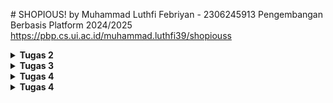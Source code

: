﻿﻿﻿# SHOPIOUS!
by Muhammad Luthfi Febriyan - 2306245913
Pengembangan Berbasis Platform 2024/2025
https://pbp.cs.ui.ac.id/muhammad.luthfi39/shopiouss

<details>
<summary> <b> Tugas 2 </b> </summary>

**Langkah-langkah Implementasi Proyek** 
1. menginstal virtual environment `python -m venv env`

2. Aktifkan virtual environment `env\Scripts\activate` 

3. membuat file "requirements.txt" dan mengeditnya menggunakan VS Code untuk menambahkan dependensi yang diperlukan:
```
django 
gunicorn 
whitenoise 
psycopg2-binary 
requests 
urllib3
```

4. install dependensi menggunakan `pip install -r requirements.txt `

5. Membuat proyek Django baru `django-admin startproject shopious . `

6. Setelah proyek terinstal, saya menambahkan "localhost" dan "127.0.0.1" ke daftar ALLOWED_HOSTS di file settings.py. 

7. membuat aplikasi baru bernama main dengan perintah: `python manage.py startapp main` 

8. menambahkan 'main' ke daftar INSTALLED_APPS di file settings.py untuk menandakan kehadiran aplikasi tersebut. 

9. membuat template, saya membuat direktori templates (di dalam direktori main) dan menambahkan file main.html yang akan menjadi template. Saya mengisi template dengan komponen yang diperlukan (nama aplikasi, nama, kelas). 

10. menambahkan model di file models.py bernama Product, yang memiliki atribut name, price, dan description 

11. imigrasikan yang sudah ditambahkan
    ```
    python manage.py makemigrations
    python manage.py migrate
    ```
12. mengisi file views.py dengan sebuah fungsi bernama show_main yang akan "mengirimkan" data ke template jika ada permintaan dari template, termasuk app_name, name, dan class.

13. Saya membuat file urls.py di aplikasi main dan menambahkan kode berikut untuk mengonfigurasi routing di aplikasi:
```
from django.urls import path
from main.views import show_main

app_name = 'main'

urlpatterns = [
    path('', show_main, name='show_main'),
]
```
Kemudian, saya mengedit urls.py di proyek shopious untuk proyek secara keseluruhan dengan menambahkan:
```
from django.urls import path, include

urlpatterns = [
    path('', include('main.urls')),
]
```

14. membuat repositori baru di GitHub dan menghubungkannya ke repositori lokal dengan menjalankan perintah:
`git init`
Setelah koneksi terbentuk, saya melakukan tindakan add, commit, dan push ke repositori GitHub.
Untuk deployment ke PWS, saya membuat proyek baru bernama 'shopious' di situs PWS, kemudian menambahkan URL deployment PWS saya ke daftar ALLOWED_HOSTS di settings.py.
Akhirnya, saya menghubungkan repositori ke PWS dan melakukan push ke repositori PWS untuk deployment.


**Buatlah bagan**
![image](https://github.com/user-attachments/assets/36e68fa0-7d82-4a56-96fe-a95bb4d91d8d)


**Jelaskan fungsi git dalam pengembangan perangkat lunak!**

Git adalah sistem kontrol versi yang membantu pengembang melacak perubahan pada kode mereka, 
membuat manajemen dan kolaborasi proyek menjadi lebih mudah. Git memungkinkan banyak pengembang bekerja pada proyek yang sama secara bersamaan,
mendukung branching dan merging, serta menyediakan riwayat semua perubahan sehingga memungkinkan pengembalian ke versi sebelumnya jika diperlukan.


**Menurut Anda, dari semua framework yang ada, mengapa framework Django dijadikan permulaan pembelajaran pengembangan perangkat lunak?**

salah satu alasan Django dipilih adalah karena menggunakan Python, bahasa yang sudah kita pelajari sejak semester pertama. Ini memungkinkan mahasiswa untuk fokus langsung pada konsep pemrograman berbasis platform tanpa harus mempelajari sintaks baru, karena mereka sudah familiar dengan Python.


**Mengapa model pada Django disebut sebagai ORM?**

Model Django disebut ORM (Object Relational Mapping) karena sifatnya yang langsung mengonversi data menjadi tabel. Akibatnya, pengembang tidak perlu berinteraksi langsung dengan tabel data seperti di SQL, tetapi dapat membuat dan mengakses data langsung dari model.

</details>

<details>
<summary> <b> Tugas 3 </b> </summary>
    
**Jelaskan mengapa kita memerlukan data delivery dalam pengimplementasian sebuah platform?**
    
Data delivery penting karena memungkinkan komunikasi antara klien, server, dan sistem lain. 
Proses ini memastikan bahwa informasi dapat dikirim dengan cepat, aman, dan efisien. 
Tanpa pengiriman data yang tepat, platform akan terasa lambat dan tidak efisien, yang dapat mengurangi minat pengguna.

**Menurutmu, mana yang lebih baik antara XML dan JSON? Mengapa JSON lebih populer dibandingkan XML?**

Menurut saya, JSON lebih baik dan lebih populer daripada XML karena struktur JSON lebih sederhana dan mudah dibaca oleh manusia. Selain itu, pemrosesan JSON cenderung lebih cepat dan efisien untuk pertukaran data karena kompleksitasnya lebih rendah dibandingkan dengan XML.

**Jelaskan fungsi dari method `is_valid()` pada form Django dan mengapa kita membutuhkan method tersebut?**

Metode `is_valid()` pada form Django digunakan untuk memeriksa validitas data yang dimasukkan. Jika data yang dimasukkan sesuai dengan persyaratan form (seperti tipe data, panjang data), maka `is_valid()` akan mengembalikan nilai True, jika tidak maka False. Metode ini dibutuhkan untuk memverifikasi dan memastikan bahwa data yang akan dimasukkan ke database sudah benar. Selain itu, metode ini mempermudah penanganan jika terjadi kesalahan pada data yang dimasukkan.

**Mengapa kita membutuhkan csrf_token saat membuat form di Django? Apa yang dapat terjadi jika kita tidak menambahkan csrf_token pada form Django? Bagaimana hal tersebut dapat dimanfaatkan oleh penyerang?**

csrf_token penting untuk melindungi aplikasi web dari serangan Cross-Site Request Forgery (CSRF), di mana penyerang dapat menipu pengguna yang terautentikasi untuk mengirimkan permintaan jahat ke server tanpa sepengetahuan mereka. Tanpa csrf_token, server tidak dapat membedakan antara permintaan yang sah dan yang jahat, sehingga memungkinkan penyerang untuk menyalahgunakan sesi pengguna untuk melakukan tindakan yang tidak diinginkan. Oleh karena itu, csrf_token memastikan bahwa setiap permintaan berasal dari sumber yang sah dan aman.

**IMPLEMENTASI PROGRAM**
1. Menyiapkan Template Pertama, saya membuat folder templates baru di direktori utama dan menambahkan base.html yang berfungsi sebagai tampilan dasar untuk memastikan desain yang konsisten di seluruh situs web dan meminimalkan duplikasi kode.
Untuk menyesuaikan dengan perubahan ini, saya menambahkan `BASE_DIR / 'templates'` di file settings.py ke dalam bagian DIR dari DjangoTemplates.
Kemudian saya menyesuaikan file main.html untuk menggunakan base.html sebagai template utamanya.

2. Membuat Form Input Pertama, saya menambahkan UUID untuk mengidentifikasi setiap review dengan benar dan melakukan migrasi model.
```
class ReviewItem(models.Model):
    ...
    id = models.UUIDField(primary_key=True, default=uuid.uuid4, editable=False)
    ...
```
3. Kemudian, saya membuat file forms.py yang digunakan untuk membuat struktur form yang dapat menerima entri atau data item baru. File tersebut berisi:
```
from django.forms import ModelForm
from main.models import ReviewItem

class ReviewItemForm(ModelForm):
    class Meta:
        model = ReviewItem
        fields = ["username", "review", "intensity"]
```
4. Di views.py, saya mengimpor redirect dan membuat fungsi baru yang mengimplementasikan form dan memvalidasi input:
```
def create_review_entry(request):
    form = ReviewItemForm(request.POST or None)

    if form.is_valid() and request.method == "POST":
        form.save()
        return redirect('main:show_main')

    context = {'form': form}
    return render(request, "create_review_entry.html", context)
```
5. Saya juga memodifikasi fungsi show_main agar dapat menyimpan semua entri:
```
def show_main(request):
    review_entries = ReviewItem.objects.all()

    context = {
    'nama': 'Adidas Samba Nylon Wales Bonner Core Black',
    'harga': 'IDR 7,770,000',
    'deskripsi': 'A few months after the recognizable version, Wales Bonner and adidas reveal a new pack around the legendary Samba model. This Adidas Samba Nylon Wales Bonner Core Black presents a base in black nylon horse dressing, accompanied by a black leather mudguard. The three adidas stripes provide contrast with their white leather design, extending to the heel tab and tongue, marked by the London designer’s touch. A gum sole adds the final touch, preserving the heritage of this iconic soccer shoe.',
    'review_entries': review_entries
    }


    return render(request, "main.html", context)
```
6. Kemudian saya mengimpor fungsi create_review_entry ke dalam urls.py dan mengimplementasikan URL routing dengan menambahkan:
```
urlpatterns = [
    path('', show_main, name='show_main'),
    path('create-review-entry', create_review_entry, name='create_review_entry'),
    ]
```
7. Saya membuat create_review_entry.html untuk menambahkan halaman HTML untuk mengirimkan entri, yang berisi:
```
{% extends 'base.html' %} 
{% block content %}
<h1>Add New Review Entry</h1>

<form method="POST">
  {% csrf_token %}
  <table>
    {{ form.as_table }}
    <tr>
      <td></td>
      <td>
        <input type="submit" value="Add Review Entry" />
      </td>
    </tr>
  </table>
</form>

{% endblock %}
```
8. Kemudian saya memodifikasi main.html untuk menambahkan tombol yang mengarahkan ke pengiriman entri dan menampilkan entri dalam bentuk tabel:
```
    {% if not review_entries %}
      <p style="font-style: italic; color: #999;">There are no reviews for this product yet.</p>
    {% else %}
    <table style="width: 100%; border-collapse: collapse; margin-top: 20px;">
      <tr style="background-color: #f5f5f5; text-align: left;">
        <th style="padding: 10px 20px; border-bottom: 1px solid #ddd;">Username</th>
        <th style="padding: 10px 20px; border-bottom: 1px solid #ddd;">Time</th>
        <th style="padding: 10px 20px; border-bottom: 1px solid #ddd;">Review</th>
        <th style="padding: 10px 20px; border-bottom: 1px solid #ddd;">Rating Score</th>
      </tr>
      {% for review_entry in review_entries %}
      <tr>
        <td style="padding: 10px 20px; border-bottom: 1px solid #eee;">{{review_entry.username}}</td>
        <td style="padding: 10px 20px; border-bottom: 1px solid #eee;">{{review_entry.time}}</td>
        <td style="padding: 10px 20px; border-bottom: 1px solid #eee;">{{review_entry.review}}</td>
        <td style="padding: 10px 20px; border-bottom: 1px solid #eee;">{{review_entry.intensity}}</td>
      </tr>
      {% endfor %}
    </table>
    {% endif %}

    <br />
    <a href="{% url 'main:create_review_entry' %}" style="text-decoration: none;">
      <button style="background-color: #333; color: white; border: none; padding: 10px 20px; border-radius: 5px; cursor: pointer; font-size: 1em; box-shadow: 0 4px 6px rgba(0, 0, 0, 0.1);">
        Add New Review Entry
      </button>
    </a>
  </div>
</div>

{% endblock content %}
```
9. Menambahkan Tampilan Saya menambahkan 4 fungsi ke dalam views.py untuk mengakses data dalam bentuk XML, JSON, dan berdasarkan ID:
```
def show_xml(request):
    data = ReviewItem.objects.all()
    return HttpResponse(serializers.serialize("xml", data), content_type="application/xml")

def show_json(request):
    data = ReviewItem.objects.all()
    return HttpResponse(serializers.serialize("json", data), content_type="application/json")

def show_xml_by_id(request, id):
    data = ReviewItem.objects.filter(pk=id)
    return HttpResponse(serializers.serialize("xml", data), content_type="application/xml")    

def show_json_by_id(request, id):
    data = ReviewItem.objects.filter(pk=id)
    return HttpResponse(serializers.serialize("json", data), content_type="application/json")
```
10. Saya mengimpor keempat fungsi tersebut ke urls.py lalu mengimplementasikan URL routing-nya dengan menambahkan:
```
urlpatterns = [
    path('', show_main, name='show_main'),
    path('create-review-entry', create_review_entry, name='create_review_entry'),
    path('xml/', show_xml, name='show_xml'),
    path('json/', show_json, name='show_json'),
    path('xml/<str:id>/', show_xml_by_id, name='show_xml_by_id'),
    path('json/<str:id>/', show_json_by_id, name='show_json_by_id'),
]
```
11. Terakhir, saya menerapkan perubahan yang saya buat ke PWS dan GitHub. Selesai!
</details>

<details>
<summary> <b> Tugas 4 </b> </summary>
    
**Apa perbedaan antara HttpResponseRedirect() dan redirect()**
- HttpResponseRedirect():
  Mengembalikan respons HTTP 302 untuk mengarahkan ke URL yang ditentukan. Berguna jika Anda memerlukan lebih banyak kontrol atas respons sebelum mengembalikannya.
- redirect():
  Menggunakan HttpResponseRedirect() secara internal. Lebih praktis karena dapat menerima berbagai parameter (URL, pola URL yang diberi nama, atau instance model).
  
**Jelaskan cara kerja penghubungan model Product dengan User!**
Cara kerja penghubungan model Product (ReviewEntry) dengan User di Django dilakukan menggunakan ForeignKey. Di dalam Django, hubungan antara dua model dapat diimplementasikan menggunakan relasi database. 
'''
ForeignKey(User, on_delete=models.CASCADE)
'''
Pengguna hanya dapat melihat dan mengelola entri BookEntry yang terkait dengan akun mereka.
Jika pengguna dihapus, semua entri yang terkait dengan pengguna tersebut juga akan dihapus dari database.
Dengan pendekatan ini, Django memastikan bahwa setiap entri produk dikaitkan dengan pengguna tertentu, sehingga data produk dapat dikelola berdasarkan pengguna yang sedang login.

**Apa perbedaan antara authentication dan authorization, apakah yang dilakukan saat pengguna login? Jelaskan bagaimana Django mengimplementasikan kedua konsep tersebut.**'
- Authentication: Proses memverifikasi identitas pengguna, seperti memasukkan username dan password.
- Authorization: Menentukan sumber daya atau tindakan yang diizinkan bagi pengguna setelah mereka terautentikasi.

**Bagaimana Django mengingat pengguna yang telah login? Jelaskan kegunaan lain dari cookies dan apakah semua cookies aman digunakan?**
Django menggunakan sesi yang disimpan dalam cookies. Setelah login, Django membuat sesi, menyimpan ID sesi, dan mengirimkan cookie sessionid ke browser pengguna.

**IMPLEMENTASI PROGRAM**
1. Aktivasi Virtual Environment: Saya mengaktifkan lingkungan virtual dengan menjalankan perintah:
```
source env/bin/activate
```
2. Mengimpor di views.py:
Mengimpor UserCreationForm untuk mengimplementasikan fungsi register.
AuthenticationForms, authenticate, dan login untuk mengimplementasikan fungsi login.
logout untuk mengimplementasikan fungsi logout.
datetime, HttpResponseRedirect, dan reverse untuk menggunakan cookies.

Kemudian, menambahkan tiga fungsi tersebut (register, login, logout) di file views.py:
```
def register(request):
    form = UserCreationForm()

    if request.method == "POST":
        form = UserCreationForm(request.POST)
        if form.is_valid():
            form.save()
            messages.success(request, 'Your account has been successfully created!')
            return redirect('main:login')
    context = {'form':form}
    return render(request, 'register.html', context)
```
```
def login_user(request):
   if request.method == 'POST':
      form = AuthenticationForm(data=request.POST)

      if form.is_valid():
        user = form.get_user()
        login(request, user)
        response = HttpResponseRedirect(reverse("main:show_main"))
        response.set_cookie('last_login', str(datetime.datetime.now()))
        return response

   else:
      form = AuthenticationForm(request)
   context = {'form': form}
   return render(request, 'login.html', context)
```
def logout_user(request):
    logout(request)
    response = HttpResponseRedirect(reverse('main:login'))
    response.delete_cookie('last_login')
    return response
```

3. Menggunakan Cookies:
Menggunakan cookies saat login, maka memodifikasi show_main:
```
def show_main(request):
    ...
                'last_login': request.COOKIES['last_login'],
        }
        return render(request, "main.html", context)
    ...
```

4.File HTML Register dan Login:
Membuat file HTML bernama "register.html" dan "login.html" untuk menampilkan halaman register dan login.
```
#register html
{% extends 'base.html' %}
{% block meta %}
<title>Register</title>
{% endblock meta %}
{% block content %}
<div class="login">
  <h1>Register</h1>

  <form method="POST">
    {% csrf_token %}
    <table>
      {{ form.as_table }}
      <tr>
        <td></td>
        <td><input type="submit" name="submit" value="Register" /></td>
      </tr>
    </table>
  </form>

  {% if messages %}
  <ul>
    {% for message in messages %}
    <li>{{ message }}</li>
    {% endfor %}
  </ul>
  {% endif %}
</div>
{% endblock content %}
```
```
#login.html
{% extends 'base.html' %}

{% block meta %}
<title>Login</title>
{% endblock meta %}

{% block content %}
<div class="login">
  <h1>Login</h1>

  <form method="POST" action="">
    {% csrf_token %}
    <table>
      {{ form.as_table }}
      <tr>
        <td></td>
        <td><input class="btn login_btn" type="submit" value="Login" /></td>
      </tr>
    </table>
  </form>

  {% if messages %}
  <ul>
    {% for message in messages %}
    <li>{{ message }}</li>
    {% endfor %}
  </ul>
  {% endif %}
  Tidak punya akun?
  <a href="{% url 'main:register' %}">Daftar Sekarang</a>
</div>
{% endblock content %}
```

5. Logout Button dan Tampilan Last Login di Main Page:
Menambahkan tombol "logout" dan menampilkan data last_login di halaman utama (main.html):
```
<a href="{% url 'main:logout' %}">
  <button>Logout</button>
</a>

<h5>Sesi login terakhir: {{ last_login }}</h5>
```

6. URL Routing:
Mengimpor fungsi register, login, dan logout ke dalam urls.py dan menambahkan path berikut ke urlpatterns:
```
path('register/', register, name='register'),
path('login/', login_user, name='login'),
path('logout/', logout_user, name='logout'),
```

7. Restriksi Akses untuk Pengguna yang Belum Login:
Memaksa pengguna login sebelum mengakses website, kemudian mengimpor login_required ke dalam views.py dan menambahkan batasan tersebut pada fungsi show_main:
```
@login_required(login_url='/login') #menambahkan diatas fungsi show_main
```

8. Membuat Akun Pengguna dan Data Uji:
Membuat dua akun di halaman saya, yaitu "lutpiieee" dan "ziajam" serta menambahkan beberapa entri review.

9. Menghubungkan Model Product (ReviewEntry) dengan User:
Di models.py, mengimpor User dan memodifikasi kelas ReviewEntry dengan menambahkan:
```
user = models.ForeignKey(User, on_delete=models.CASCADE)
```
Kemudian memodifikasi create_review_entry agar bisa menyimpan user ke database sebelum menyimpan entri review. Saya tidak membuat restriksi bahwa
tiap user tidak bisa melihat review orang lain jadi tidak ada perubahan di show_main
```
    form = ReviewItemForm(request.POST or None)

    if form.is_valid() and request.method == "POST":
        review_entry = form.save(commit=False)
        review_entry.user = request.user
        review_entry.save()
        return redirect('main:show_main')

    context = {'form': form}
    return render(request, "create_review_entry.html", context)
```

10. Migrasi Model
11. Push GitHub dan PWS
</details>

<details>
<summary> <b> Tugas 4 </b> </summary>

    
**IMPLEMENTASI PROGRAM**
- Mengedit data barang
1. Buka views.py yang ada pada subdirektori main, dan buatlah fungsi baru bernama edit_product yang menerima parameter request dan id seperti berikut.
2. Tambahkan import pada file views.py
   ```
   from django.shortcuts import .., reverse
   from django.http import .., HttpResponseRedirect
   ```
3. Buatlah berkas HTML baru dengan nama edit_product.html pada subdirektori main/templates.
4. Buka urls.py yang berada pada direktori main dan import fungsi edit_product yang sudah dibuat dan tambahkan path url ke dalam urlpatterns untuk mengakses fungsi yang sudah diimpor tadi.
5. Buka main.html yang berada pada subdirektori main/templates. munculkan tombol edit dan link kan ke edit_product pada setiap baris tabel.


- Menghapus data barang
1. Buat fungsi baru dengan nama delete_product yang menerima parameter request dan id pada views.py di folder main untuk menghapus data product.
2. Buka urls.py yang ada pada folder main dan import fungsi dibuat tadi.
3. Tambahkan path url ke dalam urlpatterns untuk mengakses fungsi yang sudah diimpor.
4. Bukalah berkas main.html yang ada pada folder main/templates dan membuat terdapat tombol hapus untuk setiap produk.

- Kustomisasi desain pada template HTML yang telah dibuat pada tugas-tugas sebelumnya menggunakan CSS atau CSS framework
1. Menambahkan tailwind ke aplikasi dengan memodifikasi file base.html dengan menambahkan tag <meta name="viewport"> dan <script src="https://cdn.tailwindcss.com">
2. Menambahkan navigation bar pada aplikasi dengan membuat file html baru dinamakan navbar.html
   ```
   <nav class="bg-gray-800 shadow-lg fixed top-2 left-2 z-40 w-screen rounded-lg">
    <div class="max-w-7xl mx-auto px-4 sm:px-6 lg:px-8">
        <div class="flex items-center justify-between h-16">

        
            <!-- Left Side: Logo -->
            <div class="flex items-center space-x-4">
                <div class="flex-shrink-0">
                    <h1 class="text-2xl font-bold text-white">SHOPIOUS</h1>
                </div>
                
                <!-- Navigation Links -->
                <div class="hidden md:flex space-x-6">
                    <a href="#" class="text-gray-300 hover:text-white">Home</a>
                    <a href="#" class="text-gray-300 hover:text-white">Products</a>
                    <a href="#" class="text-gray-300 hover:text-white">About</a>
                    <a href="#" class="text-gray-300 hover:text-white">Contact</a>
                </div>
            </div>
        
            <!-- Right Side: Welcome and Logout/Login Buttons -->
            <div class="hidden md:flex items-center space-x-4">
                {% if user.is_authenticated %}
                    <span class="text-gray-300">Welcome, {{ user.username }}</span>
                    <a href="{% url 'main:logout' %}" class="ml-4 text-center bg-red-500 hover:bg-red-600 text-white font-bold py-2 px-4 rounded-lg transition duration-300">
                        Logout
                    </a>
                {% else %}
                    <a href="{% url 'main:login' %}" class="text-center bg-blue-500 hover:bg-blue-600 text-white font-bold py-2 px-4 rounded-lg transition duration-300 mr-2">
                        Login
                    </a>
                    <a href="{% url 'main:register' %}" class="text-center bg-green-500 hover:bg-green-600 text-white font-bold py-2 px-4 rounded-lg transition duration-300">
                        Register
                    </a>
                {% endif %}
            </div>
    
            <!-- Mobile Menu Button -->
            <div class="md:hidden flex items-center">
                <button class="mobile-menu-button">
                    <svg class="w-6 h-6 text-white" fill="none" stroke-linecap="round" stroke-linejoin="round" stroke-width="2" viewBox="0 0 24 24" stroke="currentColor">
                        <path d="M4 6h16M4 12h16M4 18h16"></path>
                    </svg>
                </button>
            </div>
        </div>
    </div>

    <!-- Mobile Menu -->
    <div class="mobile-menu hidden md:hidden px-4 w-full">
        <div class="pt-2 pb-3 space-y-1">
            <a href="#" class="block text-gray-300 hover:text-white">Home</a>
            <a href="#" class="block text-gray-300 hover:text-white">Products</a>
            <a href="#" class="block text-gray-300 hover:text-white">About</a>
            <a href="#" class="block text-gray-300 hover:text-white">Contact</a>
            {% if user.is_authenticated %}
                <a href="{% url 'main:logout' %}" class="block bg-red-500 hover:bg-red-600 text-white font-bold py-2 px-4 rounded-lg transition duration-300">Logout</a>
            {% else %}
                <a href="{% url 'main:login' %}" class="block bg-blue-500 hover:bg-blue-600 text-white font-bold py-2 px-4 rounded-lg transition duration-300">Login</a>
                <a href="{% url 'main:register' %}" class="block bg-green-500 hover:bg-green-600 text-white font-bold py-2 px-4 rounded-lg transition duration-300">Register</a>
            {% endif %}
        </div>
    </div>
  
      <script>
        const btn = document.querySelector("button.mobile-menu-button");
        const menu = document.querySelector(".mobile-menu");
  
        btn.addEventListener("click", () => {
            menu.classList.toggle("hidden");
        });
    </script>
   </nav>

   ```
3. Setelah membuat navbar.html, edit product, dan delete product, kemudian konfigurasi static files pada aplikasi dengan memodifikasi settings.py dan menambahkan 'whitenoise.middleware.WhiteNoiseMiddleware' pada bagian MIDDLEWARE. Serta mengubah bagian STATIC_ROOT, TATICFILES_DIRS, dan STATIC_URL.
4. Menambahkan global.css pada folder static/css yang berisi design css. Kemudian saya mengubah base.html agar style global.css dapat digunakan di Django.
5. Modifikasi file login.html, register.html, create_product_entry menjadi styling tailwind. Untuk login.html saya menampilkan static image yang akan ditampilkan sebelah login entry.
6. Membuat file card_product.html yang akan menampilkan card baru untuk setiap product entry baru. Dan di dalam nya ada button untuk edit product dan delete product.
7. Memodifikasi main.html agar segala berkas html lainnya dapat terintegrasi dengan baik.

**Jelaskan urutan prioritas pengambilan CSS selector tersebut!**
Urutannya adalah sebagai berikut:

1. Inline styles
2. ID (#id)
3. Kelas (.class)
4. Selector elemen (div, p, dll.)
   
Selector yang lebih spesifik akan memiliki prioritas lebih tinggi. Jika spesifikasinya sama, urutan penulisan di dalam CSS (cascade) akan berlaku. Selain itu, properti !important akan mengesampingkan semua aturan lainnya, tanpa memandang spesifikasi.

**Mengapa responsive design menjadi konsep yang penting dalam pengembangan aplikasi web? Berikan contoh aplikasi yang sudah dan belum menerapkan responsive design!**
Desain responsif sangat penting dalam pengembangan web untuk memastikan bahwa situs web dapat terlihat dan berfungsi dengan baik di berbagai perangkat dan ukuran layar. Desain responsif menggunakan tata letak fleksibel, media queries, dan unit relatif untuk menyesuaikan tampilan di berbagai resolusi.

Contohnya, situs web seperti Amazon atau Tokopedia sudah responsif dan menyesuaikan dengan baik di berbagai perangkat, sementara situs lama atau aplikasi yang kurang terawat mungkin tidak beradaptasi dengan baik, sehingga sulit digunakan di perangkat seluler.

**Jelaskan perbedaan antara margin, border, dan padding, serta cara untuk mengimplementasikan ketiga hal tersebut!**
Ini adalah properti CSS yang digunakan untuk mengatur jarak di sekitar dan di dalam elemen.

Margin adalah jarak di luar elemen,
Border adalah garis di sekitar kotak elemen, dan
Padding adalah jarak di dalam elemen antara konten dan border.

```
{
  margin: 10px;
  border: 2px solid black;
  padding: 5px;
}
```

**Jelaskan konsep flex box dan grid layout beserta kegunaannya!**
- Flexbox: adalah sistem tata letak satu dimensi (baik horizontal maupun vertikal) yang digunakan untuk mendistribusikan ruang antara item dalam sebuah container, ideal untuk menyusun item dalam baris atau kolom.
- Grid: adalah sistem tata letak dua dimensi yang memungkinkan tata letak lebih kompleks dengan mendefinisikan baris dan kolom.
Flexbox cocok untuk penyesuaian tata letak sederhana dan responsif, sementara Grid lebih unggul dalam menciptakan tata letak yang lebih terstruktur dan menyerupai grid.
</details>

<details>
<summary> <b> Tugas 2 </b> </summary>

**Jelaskan manfaat dari penggunaan JavaScript dalam pengembangan aplikasi web!**    
JavaScript adalah bahasa pemrograman esensial dalam pengembangan aplikasi web karena memiliki kemampuan untuk meningkatkan dinamika dan interaktivitas halaman web. Berikut adalah beberapa manfaat utama dari penggunaan JavaScript:

1. Responsivitas dan Interaktivitas
JavaScript memungkinkan halaman web untuk merespons aksi pengguna dengan cepat, mengubah tata letak konten, dan menyediakan pembaruan real-time tanpa perlu memuat ulang seluruh halaman. Hal ini menjadikan aplikasi web terasa lebih dinamis dan sangat meningkatkan pengalaman pengguna.

2. Pemrograman Asinkron
Dengan teknologi seperti AJAX dan fungsi fetch(), JavaScript memungkinkan pemrosesan data dari server secara asinkron, sehingga interaksi dalam aplikasi tidak mengganggu pengalaman pengguna secara keseluruhan.

3. Validasi Input di Sisi Klien
JavaScript memfasilitasi validasi input sebelum data dikirim ke server, mengurangi risiko kesalahan dan mengurangi beban pada backend.

4. Kompatibilitas Lintas Platform
JavaScript mendukung berbagai platform dan browser, memungkinkan aplikasi web dapat diakses dari berbagai perangkat dan sistem operasi tanpa hambatan.

5. Integrasi dengan API Eksternal
JavaScript sangat efektif dalam mengintegrasikan API eksternal, sehingga aplikasi dapat menampilkan data dari sumber lain secara dinamis dan kaya konten.

6. Pengembangan Mobile
JavaScript memudahkan pengembangan lintas platform, memungkinkan pengembang menggunakan satu bahasa pemrograman untuk berbagai platform, baik itu web atau mobile. Framework seperti React Native mendukung pembuatan aplikasi mobile secara efisien dengan basis JavaScript.

**Jelaskan fungsi dari penggunaan await ketika kita menggunakan fetch()! Apa yang akan terjadi jika kita tidak menggunakan await?**

Menggunakan await dengan fetch() sangat penting karena akan menunda eksekusi kode hingga promise dari fetch() terselesaikan. Fungsi await memastikan bahwa program menunggu hingga data respons siap digunakan, sehingga mencegah aplikasi melanjutkan eksekusi tanpa data yang diperlukan. Tanpa await, hasil dari fetch() akan berstatus promise yang masih pending, artinya data belum siap diproses. Hal ini dapat menyebabkan variabel yang seharusnya menyimpan data tersebut masih kosong atau tidak terisi dengan benar, sehingga berpotensi menimbulkan kesalahan dalam aplikasi.

Dengan await, alur eksekusi kode lebih jelas karena program menunggu hingga promise dari fetch() terpenuhi. Tanpa await, kode harus bergantung pada metode .then() untuk menangani data yang diterima, yang dapat membuat kode menjadi lebih sulit dibaca dan dikelola. Tanpa await atau .then(), aplikasi mungkin mengalami kesalahan data atau error saat mencoba menggunakan data yang belum tersedia.

**Mengapa kita perlu menggunakan decorator csrf_exempt pada view yang akan digunakan untuk AJAX POST?**
Dekorator csrf_exempt digunakan pada permintaan AJAX POST di Django untuk melewati perlindungan CSRF (Cross-Site Request Forgery) ketika token CSRF tidak disertakan dalam permintaan. Hal ini penting karena kode front-end mungkin tidak selalu mengirimkan token CSRF, terutama dalam panggilan AJAX yang langsung berinteraksi dengan server tanpa melalui form yang mengandung token. 

Pengecualian CSRF ini memungkinkan permintaan AJAX untuk diproses, namun penggunaannya harus dilakukan dengan sangat hati-hati karena dapat membuka potensi kerentanan pada aplikasi. Saat menggunakan csrf_exempt langkah-langkah keamanan tambahan harus diterapkan, seperti autentikasi dan validasi input di server, untuk melindungi aplikasi dari serangan CSRF. Jika memungkinkan, disarankan untuk tetap mengirimkan token CSRF dalam permintaan AJAX guna menjaga keamanan dan integritas aplikasi. Selain itu, csrf_exempt sebaiknya digunakan hanya pada endpoint yang benar-benar memerlukan pengecualian, untuk meminimalkan risiko keamanan.

**Pada tutorial PBP minggu ini, pembersihan data input pengguna dilakukan di belakang (backend) juga. Mengapa hal tersebut tidak dilakukan di frontend saja?**

Pembersihan data input pengguna di backend sangat penting dan tidak bisa sepenuhnya digantikan oleh validasi di frontend. Frontend dapat dengan mudah dimanipulasi, misalnya dengan menonaktifkan JavaScript atau menggunakan alat seperti Postman, sehingga backend harus memastikan keamanan dan validitas data sebelum diproses lebih lanjut. Pembersihan di backend juga menjaga integritas data, memastikan semua data yang masuk memenuhi standar yang ditetapkan dan melindungi dari serangan seperti SQL injection atau XSS. Selain itu, backend memungkinkan validasi yang lebih kompleks, seperti pemeriksaan aturan bisnis atau akses database, yang tidak dapat dilakukan di frontend. Ini juga mengurangi beban pada frontend, membuat aplikasi lebih ringan dan responsif. Dengan demikian, pembersihan data di backend tidak hanya meningkatkan keamanan, tetapi juga menjaga kualitas data dan efisiensi aplikasi.


</details>
